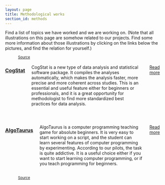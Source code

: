 ```yaml
---
layout: page
title: Methodological works
section_id: methods
---
```


Find a list of topics we have worked and we are working on. (Note that all illustrations on this page are somehow related to our projects. Find some more information about those illustrations by clicking on the links below the pictures, and find the relation for yourself.)


<div class='full'>
  <div class='row'>
    <div class='medium-6 columns'>
      <img class="fadeinleft" alt="" src="https://upload.wikimedia.org/wikipedia/commons/6/6e/Racknitz_-_The_Turk_3.jpg" />
      <br><small><a href="https://commons.wikimedia.org/wiki/File:Racknitz_-_The_Turk_3.jpg">Source</a></small>
      <div class='three spacing'></div>
    </div>
    <div class='medium-6 columns'>
        <h3><a href="cogstat.html">CogStat</a></h3>
        <p>CogStat is a new type of data analysis and statistical software package. It compiles the analyses automatically, which makes the analysis faster, more precise and more coherent across studies. This is an essential and useful feature either for beginners or professionals, and it is a great opportunity for methodologist to find more standardized best practices for data analysis.<br><br>

<a href="cogstat.html">Read more</a></p>
    </div>
  </div>
  <div class='spacing'></div>


  <div class='row'>
    <div class='medium-6 columns'>
        <h3><a href="algotaurus.html">AlgoTaurus</a></h3>
        <p>AlgoTaurus is a computer programming teaching game for absolute beginners. It is very easy to start working on a script, and the student can learn several features of computer programming by experimenting. According to our pilots, the task is quite addictive. It is a useful choice either if you want to start learning computer programming, or if you teach programming for beginners.<br><br>

<a href="algotaurus.html">Read more</a></p>
    </div>
    <div class='medium-6 columns'>
      <img class="fadeinright" alt="" src="https://upload.wikimedia.org/wikipedia/commons/thumb/1/1d/Paphos_Haus_des_Dionysos_-_Mosaik_Theseus_7_Labyrinth.jpg/640px-Paphos_Haus_des_Dionysos_-_Mosaik_Theseus_7_Labyrinth.jpg" />
      <br><small><a href="https://commons.wikimedia.org/wiki/File:Paphos_Haus_des_Dionysos_-_Mosaik_Theseus_7_Labyrinth.jpg">Source</a></small>
      <div class='three spacing'></div>
    </div>
  </div>
</div>
